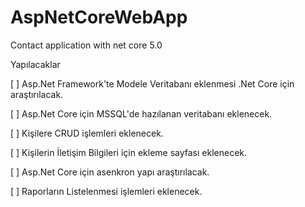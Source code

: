 # AspNetCoreWebApp


Contact application with net core 5.0


 Yapılacaklar

[ ] Asp.Net Framework'te Modele Veritabanı eklenmesi .Net Core için araştırılacak.

[ ] Asp.Net Core için MSSQL'de hazılanan veritabanı eklenecek.

[ ] Kişilere CRUD işlemleri eklenecek.

[ ] Kişilerin İletişim Bilgileri için ekleme sayfası eklenecek.

[ ] Asp.Net Core için asenkron yapı araştırılacak.

[ ] Raporların Listelenmesi işlemleri eklenecek.

